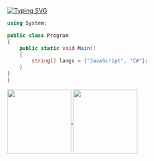 <a href="https://git.io/typing-svg"><img src="https://readme-typing-svg.demolab.com?font=Fira+Code&pause=1000&color=F7881D&random=false&width=435&lines=Drink+your+Milk" alt="Typing SVG" /></a>

```csharp
using System;

public class Program
{
    public static void Main()
    {
        string[] langs = {"JavaScript", "C#"};
    }
}
}
```
<a href="https://github.com/gabrielmoreira-7">
<img align="center" height="150em" src="https://github-readme-stats.vercel.app/api?username=gabrielmoreira-7&show_icons=true&theme=apprentice&hide_border=true&bg_color=0D1117">
</a>



<a href="https://github.com/gabrielmoreira-7">
<img align="center" height="150em" src="https://github-readme-stats.vercel.app/api/top-langs/?username=gabrielmoreira-7&layout=compact&theme=apprentice&hide_border=true&bg_color=0D1117">
</a>





